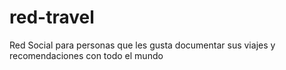 # red-travel
Red Social para personas que les gusta documentar sus viajes y recomendaciones con todo el mundo
